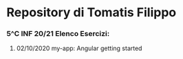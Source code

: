 # Repository di Tomatis Filippo
### 5^C INF 20/21 Elenco Esercizi:
1. 02/10/2020 my-app: Angular getting started
